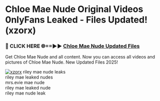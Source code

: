 # Chloe Mae Nude Original Videos 0nlyFans Leaked - Files Updated! (xzorx)

<h3>🔴 CLICK HERE 🌐==►► <a href="https://tinyurl.com/yrmya6cz" rel="nofollow">Chloe Mae Nude Updated Files</a></h3>

Get Chloe Mae Nude and all content. Now you can access all videos and pictures of Chloe Mae Nude. New Updated Files 2025!

[![xzorx](https://i.imgur.com/FMdXYCs.gif)](https://tinyurl.com/yrmya6cz)
riley mae nude leaks<br>
riley mae leaked nudes<br>
mrs.evie mae nude<br>
riley mae leaked nude<br>
riley mae nude leak